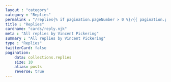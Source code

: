 ```yaml
---
layout : "category"
category : "Replies"
permalink : "/replies{% if pagination.pageNumber > 0 %}/{{ pagination.pageNumber + 1}}{% endif %}/"
title : "Replies"
cardname: "cards/reply.njk"
meta : "All replies by Vincent Pickering"
summary : "All replies by Vincent Pickering"
type : "Replies"
twitterCard: false
pagination:
    data: collections.replies
    size: 10
    alias: posts
    reverse: true
---
```

